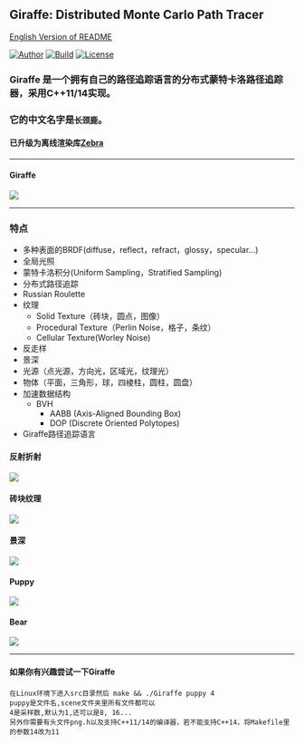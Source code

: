 ## Giraffe: Distributed Monte Carlo Path Tracer
[English Version of README](./README.en.md)

[![Author](https://img.shields.io/badge/Author-UncP-blue.svg)]()
[![Build](https://img.shields.io/badge/Build-Passing-brightgreen.svg)](https://travis-ci.org/UncP/Giraffe)
[![License](https://img.shields.io/badge/License-BSD--3-red.svg)](./LICENSE)

### Giraffe 是一个拥有自己的路径追踪语言的分布式蒙特卡洛路径追踪器，采用C++11/14实现。
### 它的中文名字是`长颈鹿`。

#### 已升级为离线渲染库[Zebra](https://github.com/UncP/Zebra)

***

#### Giraffe
![](./image/giraffe.png)

***

### 特点
* 多种表面的BRDF(diffuse，reflect，refract，glossy，specular...)
* 全局光照
* 蒙特卡洛积分(Uniform Sampling，Stratified Sampling)
* 分布式路径追踪
* Russian Roulette
* 纹理
	- Solid Texture（砖块，圆点，图像）
	- Procedural Texture（Perlin Noise，格子，条纹）
	- Cellular Texture(Worley Noise)
* 反走样
* 景深
* 光源（点光源，方向光，区域光，纹理光）
* 物体（平面，三角形，球，四棱柱，圆柱，圆盘）
* 加速数据结构
	- BVH
		+	AABB (Axis-Aligned Bounding Box)
		+	DOP	(Discrete Oriented Polytopes)
* Giraffe路径追踪语言


#### 反射折射
![](./image/reflect_refract.png)

#### 砖块纹理
![](./image/brick.png)

#### 景深
![](./image/depth_of_field.png)

#### Puppy
![](./image/puppy.png)

#### Bear
![](./image/bear.png)

***

#### 如果你有兴趣尝试一下Giraffe
`在Linux环境下进入src目录然后 make && ./Giraffe puppy 4`  
`puppy是文件名,scene文件夹里所有文件都可以`  
`4是采样数,默认为1,还可以是8, 16...`  
`另外你需要有头文件png.h以及支持C++11/14的编译器，若不能支持C++14，将Makefile里的参数14改为11`

